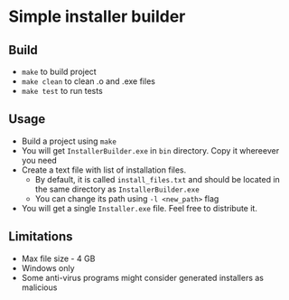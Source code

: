 # Simple installer builder
## Build
* `make` to build project
* `make clean` to clean .o and .exe files
* `make test` to run tests

## Usage
* Build a project using `make`
* You will get `InstallerBuilder.exe` in `bin` directory. Copy it whereever you need
* Create a text file with list of installation files.
  + By default, it is called `install_files.txt` and should be located in the same directory as `InstallerBuilder.exe`
  + You can change its path using `-l <new_path>` flag
* You will get a single `Installer.exe` file. Feel free to distribute it.

## Limitations
* Max file size - 4 GB
* Windows only
* Some anti-virus programs might consider generated installers as malicious
